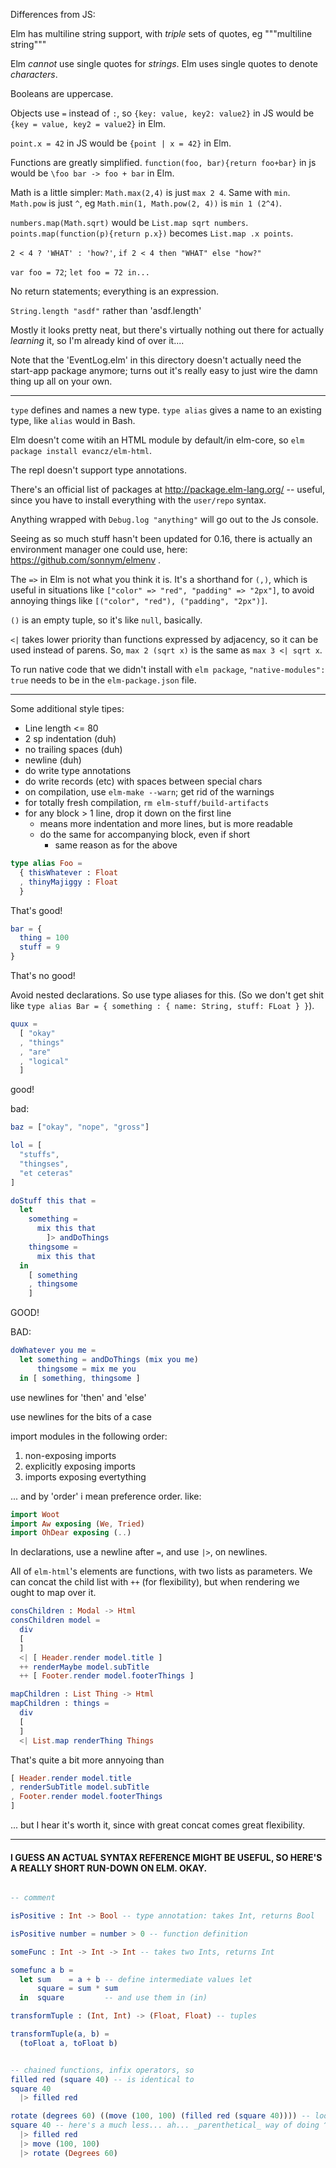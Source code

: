 Differences from JS:

Elm has multiline string support, with _triple_ sets of quotes, eg """multiline string"""

Elm _cannot_ use single quotes for _strings_. Elm uses single quotes to denote _characters_.

Booleans are uppercase.

Objects use `=` instead of `:`, so `{key: value, key2: value2}` in JS would be `{key = value, key2 = value2}` in Elm.

`point.x = 42` in JS would be `{point | x = 42}` in Elm.

Functions are greatly simplified. `function(foo, bar){return foo+bar}` in js would be `\foo bar -> foo + bar` in Elm.

Math is a little simpler: `Math.max(2,4)` is just `max 2 4`. Same with `min`. `Math.pow` is just `^`, eg `Math.min(1, Math.pow(2, 4))` is `min 1 (2^4)`.

`numbers.map(Math.sqrt)` would be `List.map sqrt numbers`. `points.map(function(p){return p.x})` becomes `List.map .x points`.

`2 < 4 ? 'WHAT' : 'how?'`, `if 2 < 4 then "WHAT" else "how?"`

`var foo = 72`; `let foo = 72 in...`

No return statements; everything is an expression.

`String.length "asdf"` rather than 'asdf.length'

Mostly it looks pretty neat, but there's virtually nothing out there for actually _learning_ it, so I'm already kind of over it....

Note that the 'EventLog.elm' in this directory doesn't actually need the start-app package anymore; turns out it's really easy to just wire the damn thing up all on your own.

--------

`type` defines and names a new type. `type alias` gives a name to an existing type, like `alias` would in Bash.

Elm doesn't come witih an HTML module by default/in elm-core, so `elm package install evancz/elm-html`.

The repl doesn't support type annotations.

There's an official list of packages at http://package.elm-lang.org/ -- useful, since you have to install everything with the `user/repo` syntax.

Anything wrapped with `Debug.log "anything"` will go out to the Js console.

Seeing as so much stuff hasn't been updated for 0.16, there is actually an environment manager one could use, here: https://github.com/sonnym/elmenv .

The `=>` in Elm is not what you think it is. It's a shorthand for `(,)`, which is useful in situations like `["color" => "red", "padding" => "2px"]`, to avoid annoying things like `[("color", "red"), ("padding", "2px")]`.

`()` is an empty tuple, so it's like `null`, basically.

`<|` takes lower priority than functions expressed by adjacency, so it can be used instead of parens. So, `max 2 (sqrt x)` is the same as `max 3 <| sqrt x`.

To run native code that we didn't install with `elm package`, `"native-modules": true` needs to be in the `elm-package.json` file.

--------

Some additional style tipes:
- Line length <= 80
- 2 sp indentation (duh)
- no trailing spaces (duh)
- newline (duh)
- do write type annotations
- do write records (etc) with spaces between special chars
- on compilation, use `elm-make --warn`; get rid of the warnings
- for totally fresh compilation, `rm elm-stuff/build-artifacts`
- for any block > 1 line, drop it down on the first line
  - means more indentation and more lines, but is more readable
  - do the same for accompanying block, even if short
    - same reason as for the above
```elm
type alias Foo =
  { thisWhatever : Float
  , thinyMajiggy : Float
  }
```
That's good!

```elm
bar = {
  thing = 100
  stuff = 9
}
```
That's no good!

Avoid nested declarations. So use type aliases for this. (So we don't get shit like `type alias Bar = { something : { name: String, stuff: FLoat } }`).

```elm
quux =
  [ "okay"
  , "things"
  , "are"
  , "logical"
  ]
```
good!

bad:
```elm
baz = ["okay", "nope", "gross"]

lol = [
  "stuffs",
  "thingses",
  "et ceteras"
]
```

```elm
doStuff this that =
  let
    something =
      mix this that
        ]> andDoThings
    thingsome =
      mix this that
  in
    [ something
    , thingsome
    ]
```
GOOD!

BAD:
```elm
doWhatever you me =
  let something = andDoThings (mix you me)
      thingsome = mix me you
  in [ something, thingsome ]
```

use newlines for 'then' and 'else'

use newlines for the bits of a case

import modules in the following order:
1. non-exposing imports
2. explicitly exposing imports
3. imports exposing evertything

... and by 'order' i mean preference order. like:

```elm
import Woot
import Aw exposing (We, Tried)
import OhDear exposing (..)
```

In declarations, use a newline after `=`, and use `|>`, on newlines.

All of `elm-html`'s elements are functions, with two lists as parameters. We can concat the child list with `++` (for flexibility), but when rendering we ought to map over it.

```elm
consChildren : Modal -> Html
consChildren model =
  div
  [
  ]
  <| [ Header.render model.title ]
  ++ renderMaybe model.subTitle
  ++ [ Footer.render model.footerThings ]

mapChildren : List Thing -> Html
mapChildren : things =
  div
  [
  ]
  <| List.map renderThing Things
```

That's quite a bit more annyoing than
```elm
[ Header.render model.title
, renderSubTitle model.subTitle
, Footer.render model.footerThings
]
```
... but I hear it's worth it, since with great concat comes great flexibility.

--------

#### I GUESS AN ACTUAL SYNTAX REFERENCE MIGHT BE USEFUL, SO HERE'S A REALLY SHORT RUN-DOWN ON ELM. OKAY.

```elm

-- comment

isPositive : Int -> Bool -- type annotation: takes Int, returns Bool

isPositive number = number > 0 -- function definition

someFunc : Int -> Int -> Int -- takes two Ints, returns Int

somefunc a b =
  let sum    = a + b -- define intermediate values let
      square = sum * sum
  in  square         -- and use them in (in)

transformTuple : (Int, Int) -> (Float, Float) -- tuples

transformTuple(a, b) =
  (toFloat a, toFloat b)


-- chained functions, infix operators, so
filled red (square 40) -- is identical to
square 40
  |> filled red

rotate (degrees 60) ((move (100, 100) (filled red (square 40)))) -- looks a little lispy, neh?
square 40 -- here's a much less... ah... _parenthetical_ way of doing ^that^
  |> filled red
  |> move (100, 100)
  |> rotate (Degrees 60)
```
